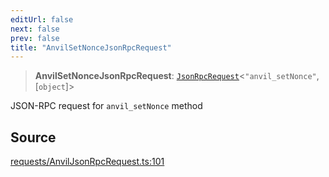 ```yaml
---
editUrl: false
next: false
prev: false
title: "AnvilSetNonceJsonRpcRequest"
---
```


> **AnvilSetNonceJsonRpcRequest**: [`JsonRpcRequest`](/reference/jsonrpc/type-aliases/jsonrpcrequest/)\<`"anvil_setNonce"`, [`object`]\>

JSON-RPC request for `anvil_setNonce` method

## Source

[requests/AnvilJsonRpcRequest.ts:101](https://github.com/evmts/tevm-monorepo/blob/main/packages/procedures-types/src/requests/AnvilJsonRpcRequest.ts#L101)
